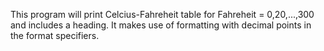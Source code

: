 This program will print Celcius-Fahreheit table for Fahreheit = 0,20,...,300 and includes a heading. It makes use of formatting with decimal points in the format specifiers.

